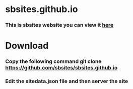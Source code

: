 # sbsites.github.io

###  This is sbsites website you can view it  [here](https://sbsites.github.io/) 
# Download 
### Copy the following command git clone https://github.com/sbsites/sbsites.github.io
### Edit the sitedata.json file and then server the site